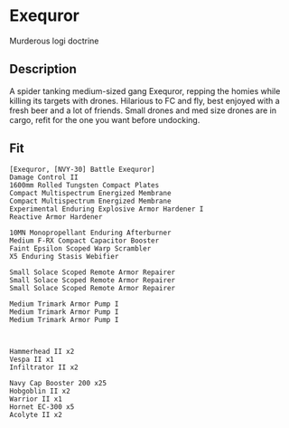 # Exequror

Murderous logi doctrine

## Description

A spider tanking medium-sized gang Exequror, repping the homies while killing its targets with drones.
Hilarious to FC and fly, best enjoyed with a fresh beer and a lot of friends. Small drones and med
size drones are in cargo, refit for the one you want before undocking.

## Fit
```
[Exequror, [NVY-30] Battle Exequror]
Damage Control II
1600mm Rolled Tungsten Compact Plates
Compact Multispectrum Energized Membrane
Compact Multispectrum Energized Membrane
Experimental Enduring Explosive Armor Hardener I
Reactive Armor Hardener

10MN Monopropellant Enduring Afterburner
Medium F-RX Compact Capacitor Booster
Faint Epsilon Scoped Warp Scrambler
X5 Enduring Stasis Webifier

Small Solace Scoped Remote Armor Repairer
Small Solace Scoped Remote Armor Repairer
Small Solace Scoped Remote Armor Repairer

Medium Trimark Armor Pump I
Medium Trimark Armor Pump I
Medium Trimark Armor Pump I



Hammerhead II x2
Vespa II x1
Infiltrator II x2

Navy Cap Booster 200 x25
Hobgoblin II x2
Warrior II x1
Hornet EC-300 x5
Acolyte II x2
```